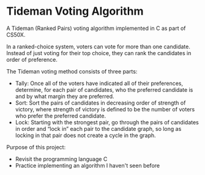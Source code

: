 # Tideman Voting Algorithm
A Tideman (Ranked Pairs) voting algorithm implemented in C as part of CS50X.

In a ranked-choice system, voters can vote for more than one candidate. Instead of just voting for their top choice, they can rank the candidates in order of preference.

The Tideman voting method consists of three parts:

- Tally: Once all of the voters have indicated all of their preferences, determine, for each pair of candidates, who the preferred candidate is and by what margin they are preferred.
- Sort: Sort the pairs of candidates in decreasing order of strength of victory, where strength of victory is defined to be the number of voters who prefer the preferred candidate.
- Lock: Starting with the strongest pair, go through the pairs of candidates in order and “lock in” each pair to the candidate graph, so long as locking in that pair does not create a cycle in the graph.

Purpose of this project:
- Revisit the programming language C
- Practice implementing an algorithm I haven't seen before
